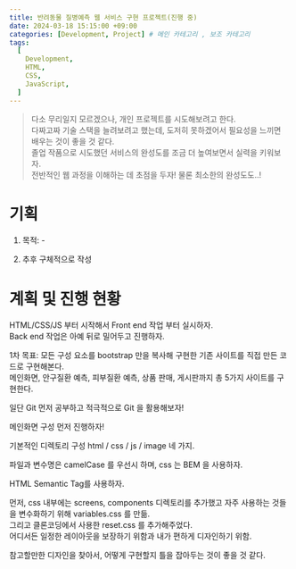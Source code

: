 ```yaml
---
title: 반려동물 질병예측 웹 서비스 구현 프로젝트(진행 중)
date: 2024-03-18 15:15:00 +09:00
categories: [Development, Project] # 메인 카테고리 , 보조 카테고리
tags:
  [
    Development,
    HTML,
    CSS,
    JavaScript,
  ]
---
```


> 다소 무리일지 모르겠으나, 개인 프로젝트를 시도해보려고 한다.  
> 다짜고짜 기술 스택을 늘려보려고 했는데, 도저히 못하겠어서 필요성을 느끼면 배우는 것이 좋을 것 같다.  
> 졸업 작품으로 시도했던 서비스의 완성도를 조금 더 높여보면서 실력을 키워보자.  
> 전반적인 웹 과정을 이해하는 데 초점을 두자! 물론 최소한의 완성도도..!

# 기획
1. 목적: -

2. 추후 구체적으로 작성


# 계획 및 진행 현황
HTML/CSS/JS 부터 시작해서 Front end 작업 부터 실시하자.  
Back end 작업은 아예 뒤로 밀어두고 진행하자.

1차 목표: 모든 구성 요소를 bootstrap 만을 복사해 구현한 기존 사이트를 직접 만든 코드로 구현해본다.  
메인화면, 안구질환 예측, 피부질환 예측, 상품 판매, 게시판까지 총 5가지 사이트를 구현한다.

일단 Git 먼저 공부하고 적극적으로 Git 을 활용해보자!

메인화면 구성 먼저 진행하자!

기본적인 디렉토리 구성
html / css / js / image 네 가지.

파일과 변수명은 camelCase 를 우선시 하며, css 는 BEM 을 사용하자. 

HTML Semantic Tag를 사용하자.

먼저, css 내부에는
screens, components 디렉토리를 추가했고 자주 사용하는 것들을 변수화하기 위해 variables.css 를 만듦.  
그리고 클론코딩에서 사용한 reset.css 를 추가해주었다.  
어디서든 일정한 레이아웃을 보장하기 위함과 내가 편하게 디자인하기 위함.

참고할만한 디자인을 찾아서, 어떻게 구현할지 틀을 잡아두는 것이 좋을 것 같다.

